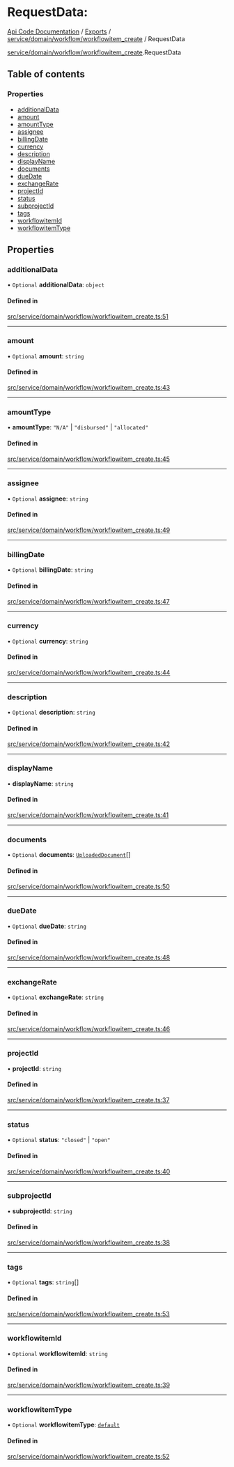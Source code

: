 # RequestData: 
 
[Api Code Documentation](../README.md) / [Exports](../modules.md) / [service/domain/workflow/workflowitem\_create](../modules/service_domain_workflow_workflowitem_create.md) / RequestData

[service/domain/workflow/workflowitem\_create](../modules/service_domain_workflow_workflowitem_create.md).RequestData

## Table of contents

### Properties

- [additionalData](service_domain_workflow_workflowitem_create.RequestData.md#additionaldata)
- [amount](service_domain_workflow_workflowitem_create.RequestData.md#amount)
- [amountType](service_domain_workflow_workflowitem_create.RequestData.md#amounttype)
- [assignee](service_domain_workflow_workflowitem_create.RequestData.md#assignee)
- [billingDate](service_domain_workflow_workflowitem_create.RequestData.md#billingdate)
- [currency](service_domain_workflow_workflowitem_create.RequestData.md#currency)
- [description](service_domain_workflow_workflowitem_create.RequestData.md#description)
- [displayName](service_domain_workflow_workflowitem_create.RequestData.md#displayname)
- [documents](service_domain_workflow_workflowitem_create.RequestData.md#documents)
- [dueDate](service_domain_workflow_workflowitem_create.RequestData.md#duedate)
- [exchangeRate](service_domain_workflow_workflowitem_create.RequestData.md#exchangerate)
- [projectId](service_domain_workflow_workflowitem_create.RequestData.md#projectid)
- [status](service_domain_workflow_workflowitem_create.RequestData.md#status)
- [subprojectId](service_domain_workflow_workflowitem_create.RequestData.md#subprojectid)
- [tags](service_domain_workflow_workflowitem_create.RequestData.md#tags)
- [workflowitemId](service_domain_workflow_workflowitem_create.RequestData.md#workflowitemid)
- [workflowitemType](service_domain_workflow_workflowitem_create.RequestData.md#workflowitemtype)

## Properties

### additionalData

• `Optional` **additionalData**: `object`

#### Defined in

[src/service/domain/workflow/workflowitem_create.ts:51](https://github.com/openkfw/TruBudget/blob/90402cb/api/src/service/domain/workflow/workflowitem_create.ts#L51)

___

### amount

• `Optional` **amount**: `string`

#### Defined in

[src/service/domain/workflow/workflowitem_create.ts:43](https://github.com/openkfw/TruBudget/blob/90402cb/api/src/service/domain/workflow/workflowitem_create.ts#L43)

___

### amountType

• **amountType**: ``"N/A"`` \| ``"disbursed"`` \| ``"allocated"``

#### Defined in

[src/service/domain/workflow/workflowitem_create.ts:45](https://github.com/openkfw/TruBudget/blob/90402cb/api/src/service/domain/workflow/workflowitem_create.ts#L45)

___

### assignee

• `Optional` **assignee**: `string`

#### Defined in

[src/service/domain/workflow/workflowitem_create.ts:49](https://github.com/openkfw/TruBudget/blob/90402cb/api/src/service/domain/workflow/workflowitem_create.ts#L49)

___

### billingDate

• `Optional` **billingDate**: `string`

#### Defined in

[src/service/domain/workflow/workflowitem_create.ts:47](https://github.com/openkfw/TruBudget/blob/90402cb/api/src/service/domain/workflow/workflowitem_create.ts#L47)

___

### currency

• `Optional` **currency**: `string`

#### Defined in

[src/service/domain/workflow/workflowitem_create.ts:44](https://github.com/openkfw/TruBudget/blob/90402cb/api/src/service/domain/workflow/workflowitem_create.ts#L44)

___

### description

• `Optional` **description**: `string`

#### Defined in

[src/service/domain/workflow/workflowitem_create.ts:42](https://github.com/openkfw/TruBudget/blob/90402cb/api/src/service/domain/workflow/workflowitem_create.ts#L42)

___

### displayName

• **displayName**: `string`

#### Defined in

[src/service/domain/workflow/workflowitem_create.ts:41](https://github.com/openkfw/TruBudget/blob/90402cb/api/src/service/domain/workflow/workflowitem_create.ts#L41)

___

### documents

• `Optional` **documents**: [`UploadedDocument`](service_domain_document_document.UploadedDocument.md)[]

#### Defined in

[src/service/domain/workflow/workflowitem_create.ts:50](https://github.com/openkfw/TruBudget/blob/90402cb/api/src/service/domain/workflow/workflowitem_create.ts#L50)

___

### dueDate

• `Optional` **dueDate**: `string`

#### Defined in

[src/service/domain/workflow/workflowitem_create.ts:48](https://github.com/openkfw/TruBudget/blob/90402cb/api/src/service/domain/workflow/workflowitem_create.ts#L48)

___

### exchangeRate

• `Optional` **exchangeRate**: `string`

#### Defined in

[src/service/domain/workflow/workflowitem_create.ts:46](https://github.com/openkfw/TruBudget/blob/90402cb/api/src/service/domain/workflow/workflowitem_create.ts#L46)

___

### projectId

• **projectId**: `string`

#### Defined in

[src/service/domain/workflow/workflowitem_create.ts:37](https://github.com/openkfw/TruBudget/blob/90402cb/api/src/service/domain/workflow/workflowitem_create.ts#L37)

___

### status

• `Optional` **status**: ``"closed"`` \| ``"open"``

#### Defined in

[src/service/domain/workflow/workflowitem_create.ts:40](https://github.com/openkfw/TruBudget/blob/90402cb/api/src/service/domain/workflow/workflowitem_create.ts#L40)

___

### subprojectId

• **subprojectId**: `string`

#### Defined in

[src/service/domain/workflow/workflowitem_create.ts:38](https://github.com/openkfw/TruBudget/blob/90402cb/api/src/service/domain/workflow/workflowitem_create.ts#L38)

___

### tags

• `Optional` **tags**: `string`[]

#### Defined in

[src/service/domain/workflow/workflowitem_create.ts:53](https://github.com/openkfw/TruBudget/blob/90402cb/api/src/service/domain/workflow/workflowitem_create.ts#L53)

___

### workflowitemId

• `Optional` **workflowitemId**: `string`

#### Defined in

[src/service/domain/workflow/workflowitem_create.ts:39](https://github.com/openkfw/TruBudget/blob/90402cb/api/src/service/domain/workflow/workflowitem_create.ts#L39)

___

### workflowitemType

• `Optional` **workflowitemType**: [`default`](../modules/service_domain_workflowitem_types_types.md#default)

#### Defined in

[src/service/domain/workflow/workflowitem_create.ts:52](https://github.com/openkfw/TruBudget/blob/90402cb/api/src/service/domain/workflow/workflowitem_create.ts#L52)
